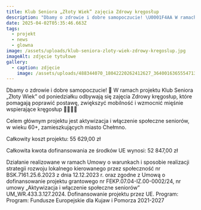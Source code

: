 ```yaml
---
title: Klub Seniora „Złoty Wiek” zajęcia Zdrowy kręgosłup
description: "Dbamy o zdrowie i dobre samopoczucie! \U0001F4AA W ramach projektu Klub Seniora „Złoty Wiek” od poniedziałku odbywają się zajęcia Zdrowy kręgosłup, które pomagają poprawić postawę, zwiększyć mobilność i wzmocnić mięśnie [...]"
date: 2025-04-02T05:35:46.663Z
tags:
  - projekt
  - news
  - glowna
image: /assets/uploads/klub-seniora-zloty-wiek-zdrowy-kregoslup.jpg
imageAlt: zdjęcie tytułowe
gallery:
  - caption: zdjęcie
    image: /assets/uploads/488344070_18042220262412627_3640016365554713987_n.jpg
---
```

Dbamy o zdrowie i dobre samopoczucie! 💪 W ramach projektu Klub Seniora „Złoty Wiek” od poniedziałku odbywają się zajęcia Zdrowy kręgosłup, które pomagają poprawić postawę, zwiększyć mobilność i wzmocnić mięśnie wspierające kręgosłup 🧘‍♂️🧘‍♀️

Celem głównym projektu jest aktywizacja i włączenie społeczne seniorów, w wieku 60+, zamieszkujących miasto Chełmno.

Całkowity koszt projektu: 55 629,00 zł

Całkowita kwota dofinansowania ze środków UE wynosi: 52 847,00 zł



Działanie realizowane w ramach Umowy o warunkach i sposobie realizacji strategii rozwoju lokalnego kierowanego przez społeczność nr BSK.7161.25.6.2023 z dnia 12.12.2023 r. oraz zgodne z Umową o dofinansowanie projektu grantowego nr FEKP.07.04-IZ.00-0002/24, nr umowy „Aktywizacja i włączenie społeczne seniorów” UM_WR.433.3.127.2024. Dofinansowanie projektu przez UE. Program: Program: Fundusze Europejskie dla Kujaw i Pomorza 2021-2027

